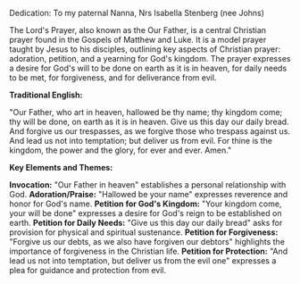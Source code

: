 Dedication: To my paternal Nanna, Nrs Isabella Stenberg (nee Johns)

The Lord's Prayer, also known as the Our Father, is a central Christian prayer found in the Gospels of Matthew and Luke. It is a model prayer taught by Jesus to his disciples, outlining key aspects of Christian prayer: adoration, petition, and a yearning for God's kingdom. The prayer expresses a desire for God's will to be done on earth as it is in heaven, for daily needs to be met, for forgiveness, and for deliverance from evil. 

**Traditional English:**

"Our Father, who art in heaven, 
hallowed be thy name; 
thy kingdom come; 
thy will be done, 
on earth as it is in heaven. 
Give us this day our daily bread. 
And forgive us our trespasses, 
as we forgive those who trespass against us. 
And lead us not into temptation; 
but deliver us from evil. 
For thine is the kingdom, 
the power and the glory, 
for ever and ever. 
Amen." 

**Key Elements and Themes:**

**Invocation:** "Our Father in heaven" establishes a personal relationship with God. 
**Adoration/Praise:** "Hallowed be your name" expresses reverence and honor for God's name. 
**Petition for God's Kingdom:** "Your kingdom come, your will be done" expresses a desire for God's reign to be established on earth. 
**Petition for Daily Needs:** "Give us this day our daily bread" asks for provision for physical and spiritual sustenance. 
**Petition for Forgiveness:** "Forgive us our debts, as we also have forgiven our debtors" highlights the importance of forgiveness in the Christian life. 
**Petition for Protection:** "And lead us not into temptation, but deliver us from the evil one" expresses a plea for guidance and protection from evil. 


